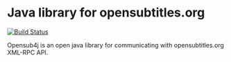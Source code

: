 Java library for opensubtitles.org
==================================

[![Build Status](https://travis-ci.org/wtekiela/opensub4j.svg?branch=master)](https://travis-ci.org/wtekiela/opensub4j)

Opensub4j is an open java library for communicating with opensubtitles.org XML-RPC API.

